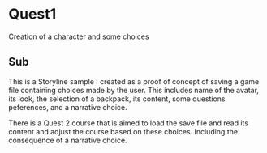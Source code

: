 # Quest1
Creation of a character and some choices

## Sub
This is a Storyline sample I created as a proof of concept of saving a game file containing choices made by the user. This includes name of the avatar, its look, the selection of a backpack, its content, some questions peferences, and a narrative choice.

There is a Quest 2 course that is aimed to load the save file and read its content and adjust the course based on these choices. Including the consequence of a narrative choice.
